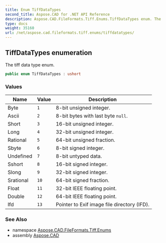 ```yaml
---
title: Enum TiffDataTypes
second_title: Aspose.CAD for .NET API Reference
description: Aspose.CAD.FileFormats.Tiff.Enums.TiffDataTypes enum. The tiff data type enum
type: docs
weight: 35160
url: /net/aspose.cad.fileformats.tiff.enums/tiffdatatypes/
---
```

## TiffDataTypes enumeration

The tiff data type enum.

```csharp
public enum TiffDataTypes : ushort
```

### Values

| Name | Value | Description |
| --- | --- | --- |
| Byte | `1` | 8-bit unsigned integer. |
| Ascii | `2` | 8-bit bytes with last byte `null`. |
| Short | `3` | 16-bit unsigned integer. |
| Long | `4` | 32-bit unsigned integer. |
| Rational | `5` | 64-bit unsigned fraction. |
| Sbyte | `6` | 8-bit signed integer. |
| Undefined | `7` | 8-bit untyped data. |
| Sshort | `8` | 16-bit signed integer. |
| Slong | `9` | 32-bit signed integer. |
| Srational | `10` | 64-bit signed fraction. |
| Float | `11` | 32-bit IEEE floating point. |
| Double | `12` | 64-bit IEEE floating point. |
| Ifd | `13` | Pointer to Exif image file directory (IFD). |

### See Also

* namespace [Aspose.CAD.FileFormats.Tiff.Enums](../../aspose.cad.fileformats.tiff.enums/)
* assembly [Aspose.CAD](../../)


